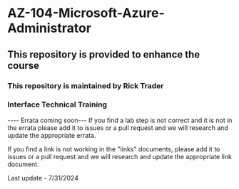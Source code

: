 # AZ-104-Microsoft-Azure-Administrator

## This repository is provided to enhance the course

### This repository is maintained by Rick Trader <br>
### Interface Technical Training<br>

---- Errata coming soon--- If you find a lab step is not correct and it is not in the errata please add it to issues or a pull request and we will research and update the appropriate errata.<br>

If you find a link is not working in the "links" documents, please add it to issues or a pull request and we will research and update the appropriate link document.<br>

Last update - 7/31/2024

